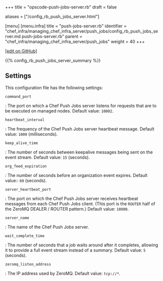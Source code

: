 +++
title = "opscode-push-jobs-server.rb"
draft = false

aliases = ["/config_rb_push_jobs_server.html"]

[menu]
  [menu.infra]
    title = "push-jobs-server.rb"
    identifier = "chef_infra/managing_chef_infra_server/push_jobs/config_rb_push_jobs_server.md push-jobs-server.rb"
    parent = "chef_infra/managing_chef_infra_server/push_jobs"
    weight = 40
+++

[\[edit on GitHub\]](https://github.com/chef/chef-web-docs/blob/master/content/config_rb_push_jobs_server.md)

{{% config_rb_push_jobs_server_summary %}}

## Settings

This configuration file has the following settings:

`command_port`

:   The port on which a Chef Push Jobs server listens for requests that
    are to be executed on managed nodes. Default value: `10002`.

`heartbeat_interval`

:   The frequency of the Chef Push Jobs server heartbeat message.
    Default value: `1000` (milliseconds).

`keep_alive_time`

:   The number of seconds between keepalive messages being sent on the
    event stream. Default value: `15` (seconds).

`org_feed_expiration`

:   The number of seconds before an organization event expires. Default
    value:: `60` (seconds).

`server_heartbeat_port`

:   The port on which the Chef Push Jobs server receives heartbeat
    messages from each Chef Push Jobs client. (This port is the `ROUTER`
    half of the ZeroMQ DEALER / ROUTER pattern.) Default value: `10000`.

`server_name`

:   The name of the Chef Push Jobs server.

`wait_complete_time`

:   The number of seconds that a job waits around after it completes,
    allowing it to provide a full event stream instead of a summary.
    Default value: `5` (seconds).

`zeromq_listen_address`

:   The IP address used by ZeroMQ. Default value: `tcp://*`.
